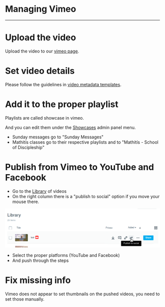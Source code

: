 <h1>Managing Vimeo</h1>
<hr>



# Upload the video

Upload the video to our [vimeo page](https://vimeo.com/user133790558).

# Set video details

Please follow the guidelines in [video metadata templates](video_metadata_templates.md).

# Add it to the proper playlist

Playlists are called showcase in vimeo.

And you can edit them under the [Showcases](https://vimeo.com/manage/showcases) admin panel menu.

* Sunday messages go to "Sunday Messages"
* Mathitís classes go to their respective playlists and to "Mathitís - School of Discipleship"

# Publish from Vimeo to YouTube and Facebook

* Go to the [Library](https://vimeo.com/manage/videos) of videos
* On the right column there is a "publish to social" option if you move your mouse there.

<img src="assets/vimeo/publish_to_social.png">

* Select the proper platforms (YouTube and Facebook)
* And push through the steps

# Fix missing info
Vimeo does not appear to set thumbnails on the pushed videos, you need to set those manually.